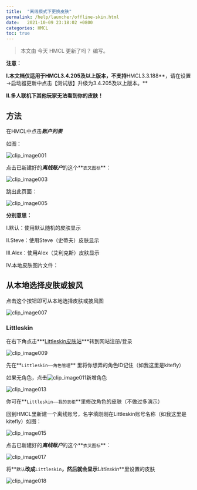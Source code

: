 ```yaml
---
title:  "离线模式下更换皮肤"
permalink: /help/launcher/offline-skin.html
date:   2021-10-09 23:18:02 +0800
categories: HMCL
toc: true
---
```


> 本文由 今天 HMCL 更新了吗？ 编写。

**注意：**

**Ⅰ.本文档仅适用于HMCL3.4.205及以上版本，不支持**HMCL3.3.188**，请在设置→启动器更新中点击【测试版】升级为3.4.205及以上版本。**

**Ⅱ.多人联机下其他玩家无法看到你的皮肤！**

## 方法

在HMCL中点击***账户列表***

如图：

![clip_image001](/assets/img/docs/offline-skin/clip_image001.png)

点击已新建好的***离线账户***的这个**`衣叉图标`**：

![clip_image003](/assets/img/docs/offline-skin/clip_image003.png)

跳出此页面：

![clip_image005](/assets/img/docs/offline-skin/clip_image005.png)

**分别意思：**

Ⅰ.默认：使用默认随机的皮肤显示

Ⅱ.Steve：使用Steve（史蒂夫）皮肤显示

Ⅲ.Alex：使用Alex（艾利克斯）皮肤显示

Ⅳ.本地皮肤图片文件：

## 从本地选择皮肤或披风

点击这个按钮即可从本地选择皮肤或披风图

![clip_image007](/assets/img/docs/offline-skin/clip_image007.png)

### Littleskin

在右下角点击***[Littleskin皮肤站]((https://mcskin.littleservice.cn/))***转到网站注册/登录

![clip_image009](/assets/img/docs/offline-skin/clip_image009.png)

先在**`Littleskin——角色管理`** 里将你想弄的角色ID记住（如我这里是kitefly）

如果无角色，点击![clip_image011](/assets/img/docs/offline-skin/clip_image011.png)新增角色

![clip_image013](/assets/img/docs/offline-skin/clip_image013.png)

你可在**`Littleskin——我的衣柜`**里修改角色的皮肤（不做过多演示）



回到HMCL里新建一个离线账号，名字填刚刚在Littleskin账号名称（如我这里是kitefly）如图：

![clip_image015](/assets/img/docs/offline-skin/clip_image015.png)

点击已新建好的***离线账户***的这个**`衣叉图标`**：

![clip_image017](/assets/img/docs/offline-skin/clip_image017.jpg)

将**`默认`**改成**`Littleskin`**，然后就会显示***Littleskin***里设置的皮肤

![clip_image018](/assets/img/docs/offline-skin/clip_image018.png)
